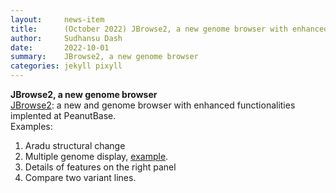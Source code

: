 ```yaml
---
layout:     news-item
title:      (October 2022) JBrowse2, a new genome browser with enhanced functionalities implented at PeanutBase.
author:     Sudhansu Dash
date:       2022-10-01
summary:    JBrowse2, a new genome browser
categories: jekyll pixyll
---
```


**JBrowse2, a new genome browser**<br/>
[JBrowse2](/tools/jbrowse2/?session=share-spkE_3L8Sy&password=fG6Qf): a new and genome browser with enhanced functionalities implented at PeanutBase.<br/>
Examples:<br/>
1. Aradu structural change<br/>
2. Multiple genome display, [example](/tools/jbrowse2/?session=share-whX0v_rLpQ&password=5Pjg5).<br/>
3. Details of features on the right panel<br/>
4. Compare two variant lines.

